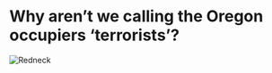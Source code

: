 # Why aren’t we calling the Oregon occupiers ‘terrorists’?

![Redneck](https://img.washingtonpost.com/rf/image_606w/2010-2019/WashingtonPost/2016/01/03/Interactivity/Images/01_RTR3KXCC1451854150.jpg) 

